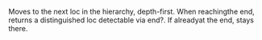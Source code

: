 Moves to the next loc in the hierarchy, depth-first. When reachingthe end, returns a distinguished loc detectable via end?. If alreadyat the end, stays there.